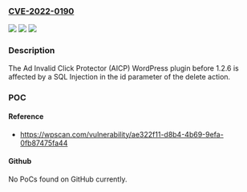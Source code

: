 ### [CVE-2022-0190](https://cve.mitre.org/cgi-bin/cvename.cgi?name=CVE-2022-0190)
![](https://img.shields.io/static/v1?label=Product&message=Ad%20Invalid%20Click%20Protector%20(AICP)&color=blue)
![](https://img.shields.io/static/v1?label=Version&message=1.2.6%3C%201.2.6%20&color=brighgreen)
![](https://img.shields.io/static/v1?label=Vulnerability&message=CWE-89%20SQL%20Injection&color=brighgreen)

### Description

The Ad Invalid Click Protector (AICP) WordPress plugin before 1.2.6 is affected by a SQL Injection in the id parameter of the delete action.

### POC

#### Reference
- https://wpscan.com/vulnerability/ae322f11-d8b4-4b69-9efa-0fb87475fa44

#### Github
No PoCs found on GitHub currently.

